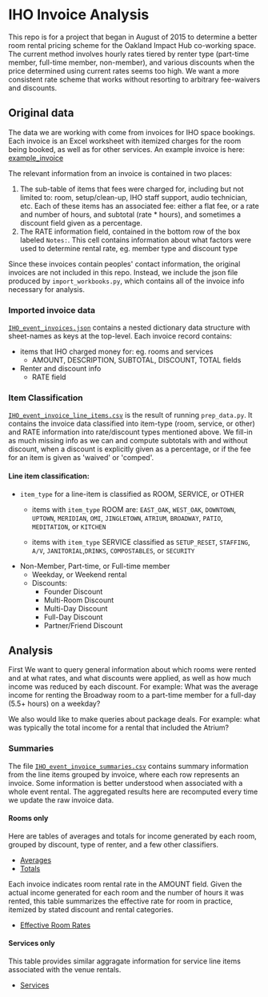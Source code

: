 # IHO Invoice Analysis

This repo is for a project that began in August of 2015 to determine a better room rental pricing scheme for
the Oakland Impact Hub co-working space.  The current method involves hourly rates tiered by renter type (part-time member,  full-time member, non-member), and various discounts when the price determined using current rates seems too high.  We want a more consistent rate scheme that works without resorting to arbitrary fee-waivers and discounts.

## Original data
The data we are working with come from invoices for IHO space bookings.  Each invoice is an Excel worksheet with itemized charges for the room being booked, as well as for other services.  An example invoice is here:  [example_invoice](example_invoice.pdf)

The relevant information from an invoice is contained in two places:
  1. The sub-table of items that fees were charged for, including but not limited to: room, setup/clean-up, IHO staff support, audio technician, etc.  Each of these items has an associated fee: either a flat fee, or a rate and number of hours, and subtotal (rate * hours), and sometimes a discount field given as a percentage.
  2. The RATE information field, contained in the bottom row of the box labeled `Notes:`. This cell contains information about what factors were used to determine rental rate, eg. member type and discount type


Since these invoices contain peoples' contact information, the original invoices are not included in this repo.  Instead, we include the json file produced by `import_workbooks.py`, which contains all of the invoice info necessary for analysis.

### Imported invoice data
[`IHO_event_invoices.json`](IHO_event_invoices.json) contains a nested dictionary data structure with sheet-names as keys at the top-level.
Each invoice record contains:
* items that IHO charged money for: eg. rooms and services
  * AMOUNT, DESCRIPTION, SUBTOTAL, DISCOUNT, TOTAL fields
* Renter and discount info
  * RATE field  


### Item Classification
[`IHO_event_invoice_line_items.csv`](IHO_event_invoice_line_items.csv) is the result of running `prep_data.py`. It contains the invoice data classified into item-type (room, service, or other) and RATE information into rate/discount types mentioned above.  We fill-in as much missing info as we can and compute subtotals with and without discount, when a discount is explicitly given as a percentage, or if the fee for an item is given as 'waived' or 'comped'.

#### Line item classification:
* `item_type` for a line-item is classified as ROOM, SERVICE, or OTHER
  * items with `item_type` ROOM are: `EAST_OAK`, `WEST_OAK`, `DOWNTOWN`, `UPTOWN`, `MERIDIAN`, `OMI`, `JINGLETOWN`, `ATRIUM`, `BROADWAY`, `PATIO`, `MEDITATION`, or `KITCHEN`    

  * items with `item_type` SERVICE classified as `SETUP_RESET`, `STAFFING`, `A/V`, `JANITORIAL`,`DRINKS`, `COMPOSTABLES`, or `SECURITY` 
* Non-Member, Part-time, or Full-time member
  * Weekday, or Weekend rental
  * Discounts:
    - Founder Discount
  	- Multi-Room Discount
  	- Multi-Day Discount
  	- Full-Day Discount
  	- Partner/Friend Discount

## Analysis
First We want to query general information about which rooms were rented and at what rates, and what discounts were applied, as well as how much income was reduced by each discount.  For example: What was the average income for renting the Broadway room to a part-time member for a full-day (5.5+ hours) on a weekday?

We also would like to make queries about package deals.  For example: what was typically the total income for a rental that included the Atrium?

### Summaries
The file [`IHO_event_invoice_summaries.csv`](IHO_event_invoice_summaries.csv) contains summary information from the line items grouped by invoice, where each row represents an invoice.  Some information is better understood when associated with a whole event rental.
The aggregated results here are recomputed every time we update the raw invoice data.

#### Rooms only
Here are tables of averages and totals for income generated by each room, grouped by discount, type of renter, and a few other classifiers.
  * [Averages](IHO_pricing_rooms_only_avg.csv)
  * [Totals](IHO_pricing_rooms_only_sum.csv)

Each invoice indicates room rental rate in the AMOUNT field. Given the actual income generated for each room and the number of hours it was rented, this table summarizes the effective rate for room in practice, itemized by stated discount and rental categories.
  * [Effective Room Rates](IHO_pricing_effective_room_rates.csv)

#### Services only
This table provides similar aggragate information for service line items associated with the venue rentals.
  * [Services](IHO_pricing_services_only.csv)
